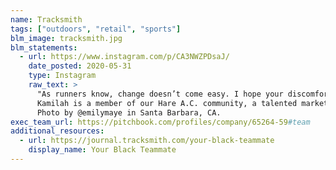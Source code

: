 ```yaml
---
name: Tracksmith
tags: ["outdoors", "retail", "sports"]
blm_image: tracksmith.jpg
blm_statements:
  - url: https://www.instagram.com/p/CA3NWZPDsaJ/
    date_posted: 2020-05-31
    type: Instagram
    raw_text: >
      "As runners know, change doesn’t come easy. I hope your discomfort leads you to growth. To those who aren’t Black, have the hard conversations even when there hasn’t been an incident on the news. Black people are being murdered. Do more than run for a hashtag. Do more than repost something for 24 hours. Do your own research on the systems in place that lead to injustice. Then do the actions necessary to leave a lasting positive impact on your community. Make a difference. Your Black teammate is begging you. Black lives matter." - @kamilahjournet
      Kamilah is a member of our Hare A.C. community, a talented marketer and runner. She shared her story and call to action with us today on the Journal (link in bio). As individuals and as an organization, we're committed to doing this work and hope you are too. More to come.
      Photo by @emilymaye in Santa Barbara, CA.
exec_team_url: https://pitchbook.com/profiles/company/65264-59#team
additional_resources:
  - url: https://journal.tracksmith.com/your-black-teammate
    display_name: Your Black Teammate
---
```

